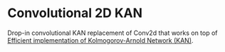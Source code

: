 # Convolutional 2D KAN

Drop-in convolutional KAN replacement of Conv2d that works on top of [Efficient implementation of Kolmogorov-Arnold Network (KAN)](https://github.com/Blealtan/efficient-kan).

